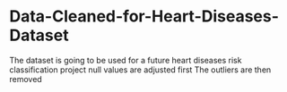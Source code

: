 # Data-Cleaned-for-Heart-Diseases-Dataset
The dataset is going to be used for a future heart diseases risk classification project
null values are adjusted first
The outliers are then removed
